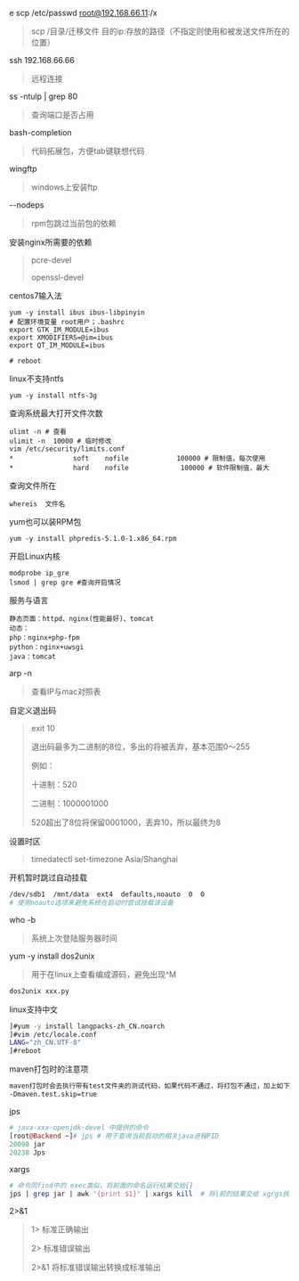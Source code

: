 e scp /etc/passwd  root@192.168.66.11:/x

> scp /目录/迁移文件 目的ip:存放的路径（不指定则使用和被发送文件所在的位置）

ssh 192.168.66.66

> 远程连接

ss -ntulp | grep 80

> 查询端口是否占用

bash-completion

> 代码拓展包，方便tab键联想代码

wingftp

> windows上安装ftp

--nodeps 

> rpm包跳过当前包的依赖

安装nginx所需要的依赖

> pcre-devel
>
> openssl-devel

centos7输入法

```
yum -y install ibus ibus-libpinyin
# 配置环境变量 root用户；.bashrc
export GTK_IM_MODULE=ibus
export XMODIFIERS=@im=ibus
export QT_IM_MODULE=ibus

# reboot
```

linux不支持ntfs

```
yum -y install ntfs-3g
```

查询系统最大打开文件次数

```
ulimt -n # 查看
ulimit -n  10000 # 临时修改
vim /etc/security/limits.conf 
*               soft    nofile            100000 # 限制值，每次使用
*               hard    nofile             100000 # 软件限制值，最大
```

查询文件所在

```
whereis  文件名
```

yum也可以装RPM包

```
yum -y install phpredis-5.1.0-1.x86_64.rpm
```

开启Linux内核

```
modprobe ip_gre
lsmod | grep gre #查询开启情况
```

服务与语言

```
静态页面：httpd、nginx(性能最好)、tomcat
动态：
php：nginx+php-fpm
python：nginx+uwsgi
java：tomcat
```

arp -n

> 查看IP与mac对照表

自定义退出码

> exit 10
>
> 退出码最多为二进制的8位，多出的将被丢弃，基本范围0～255
>
> 例如：
>
> 十进制：520
>
> 二进制：1000001000
>
> 520超出了8位将保留0001000，丢弃10，所以最终为8

设置时区

> timedatectl set-timezone Asia/Shanghai

开机暂时跳过自动挂载

```sh
/dev/sdb1  /mnt/data  ext4  defaults,noauto  0  0
# 使用noauto选项来避免系统在启动时尝试挂载该设备
```

who -b

> 系统上次登陆服务器时间

yum -y install dos2unix

> 用于在linux上查看编成源码，避免出现^M

```sh
dos2unix xxx.py
```

linux支持中文

```sh
]#yum -y install langpacks-zh_CN.noarch
]#vim /etc/locale.conf
LANG="zh_CN.UTF-8"
]#reboot
```

maven打包时的注意项

```perl
maven打包时会去执行带有test文件夹的测试代码，如果代码不通过，将打包不通过，加上如下参数可以跳过test
-Dmaven.test.skip=true
```

jps

```perl
# java-xxx-openjdk-devel 中提供的命令
[root@Backend ~]# jps # 用于查询当前启动的相关java进程PID
20098 jar
20238 Jps
```

xargs

```perl
# 命令同find中的 exec类似，将前面的命名运行结果交给{}
jps | grep jar | awk '{print $1}' | xargs kill  # 将|前的结果交给 xgrgs执行kill
```

2>&1

> 1> 标准正确输出
>
> 2> 标准错误输出
>
> 2>&1  将标准错误输出转换成标准输出

